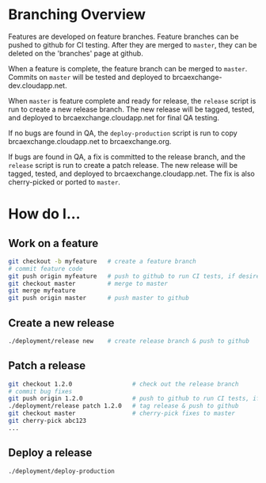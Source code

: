 # Branching Overview

Features are developed on feature branches. Feature branches can be pushed to
github for CI testing. After they are merged to ```master```, they can be deleted on the
'branches' page at github.

When a feature is complete, the feature branch can be merged to ```master```. Commits
on ```master``` will be tested and deployed to brcaexchange-dev.cloudapp.net.

When ```master``` is feature complete and ready for release, the ```release```
script is run to create a new release branch. The new release will be tagged,
tested, and deployed to brcaexchange.cloudapp.net for final QA testing.

If no bugs are found in QA, the ```deploy-production``` script is run
to copy brcaexchange.cloudapp.net to brcaexchange.org. 

If bugs are found in QA, a fix is committed to the release branch, and
the ```release``` script is run to create a patch release. The new release
will be tagged, tested, and deployed to brcaexchange.cloudapp.net. The fix
is also cherry-picked or ported to ```master```.


# How do I...

## Work on a feature

```sh
git checkout -b myfeature   # create a feature branch
# commit feature code
git push origin myfeature   # push to github to run CI tests, if desired
git checkout master         # merge to master
git merge myfeature
git push origin master      # push master to github
```

## Create a new release

```sh
./deployment/release new    # create release branch & push to github
```

## Patch a release

```sh
git checkout 1.2.0                 # check out the release branch
# commit bug fixes
git push origin 1.2.0              # push to github to run CI tests, if desired
./deployment/release patch 1.2.0   # tag release & push to github
git checkout master                # cherry-pick fixes to master
git cherry-pick abc123
...
```

## Deploy a release

```sh
./deployment/deploy-production
```
